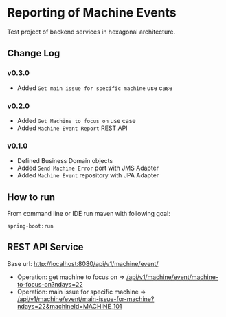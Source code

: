 # Reporting of Machine Events

Test project of backend services in hexagonal architecture.

## Change Log

### v0.3.0

- Added `Get main issue for specific machine` use case

### v0.2.0

- Added `Get Machine to focus on` use case
- Added `Machine Event Report` REST API 

### v0.1.0

- Defined Business Domain objects
- Added `Send Machine Error` port with JMS Adapter
- Added `Machine Event` repository with JPA Adapter

## How to run

From command line or IDE run maven with following goal:
```
spring-boot:run
```

## REST API Service

Base url: [http://localhost:8080/api/v1/machine/event/]()

- Operation: get machine to focus on => [/api/v1/machine/event/machine-to-focus-on?ndays=22]()
- Operation: main issue for specific machine => [/api/v1/machine/event/main-issue-for-machine?ndays=22&machineId=MACHINE_101]()

